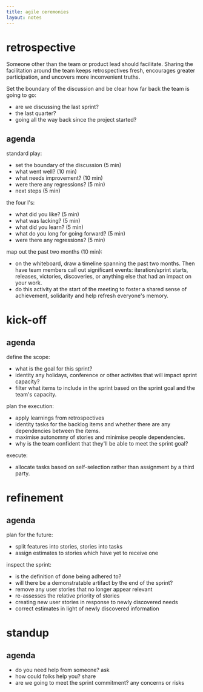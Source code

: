 ```yaml
---
title: agile ceremonies
layout: notes
---
```


# retrospective

Someone other than the team or product lead should facilitate. Sharing the facilitation around the team keeps retrospectives fresh, encourages greater participation, and uncovers more inconvenient truths.

Set the boundary of the discussion and be clear how far back the team is going to go:

- are we discussing the last sprint? 
- the last quarter?
- going all the way back since the project started? 

## agenda

standard play:

- set the boundary of the discussion (5 min)
- what went well? (10 min)
- what needs improvement? (10 min)
- were there any regressions? (5 min)
- next steps (5 min)

the four l's:

- what did you like? (5 min)
- what was lacking? (5 min)
- what did you learn? (5 min)
- what do you long for going forward? (5 min)
- were there any regressions? (5 min)

map out the past two months (10 min):

- on the whiteboard, draw a timeline spanning the past two months. Then have team members call out significant events: iteration/sprint starts, releases, victories, discoveries, or anything else that had an impact on your work.
- do this activity at the start of the meeting to foster a shared sense of achievement, solidarity and help refresh everyone's memory.

# kick-off

## agenda

define the scope:

- what is the goal for this sprint?
- identity any holidays, conference or other activites that will impact sprint capacity?
- filter what items to include in the sprint based on the sprint goal and the team's capacity.

plan the execution:

- apply learnings from retrospectives
- identity tasks for the backlog items and whether there are any dependencies between the items.
- maximise autonomny of stories and minimise people dependencies.
- why is the team confident that they'll be able to meet the sprint goal?

execute:

- allocate tasks based on self-selection rather than assignment by a third party.

# refinement

## agenda

plan for the future:

- split features into stories, stories into tasks
- assign estimates to stories which have yet to receive one

inspect the sprint:

- is the definition of done being adhered to?
- will there be a demonstratable artifact by the end of the sprint?
- remove any user stories that no longer appear relevant
- re-assesses the relative priority of stories
- creating new user stories in response to newly discovered needs
- correct estimates in light of newly discovered information


# standup

## agenda

- do you need help from someone? ask
- how could folks help you? share
- are we going to meet the sprint commitment? any concerns or risks
